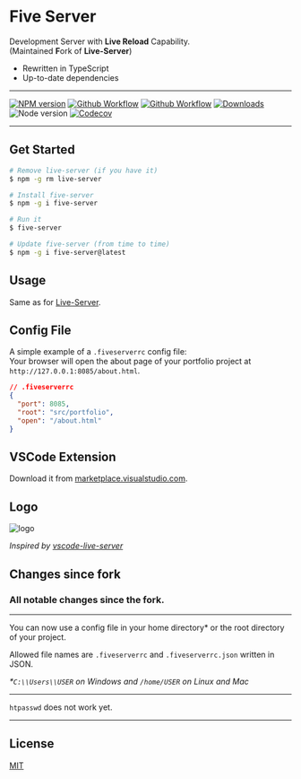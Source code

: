 # Five Server

Development Server with **Live Reload** Capability.  
(Maintained **F**ork of **Live-Server**)

- Rewritten in TypeScript
- Up-to-date dependencies

---

[![NPM version](https://img.shields.io/npm/v/five-server.svg?style=flat-square)](https://www.npmjs.com/package/five-server)
[![Github Workflow](https://img.shields.io/github/workflow/status/yandeu/five-server/CI/main?label=build&logo=github&style=flat-square)](https://github.com/yandeu/five-server/actions?query=workflow%3ACI)
[![Github Workflow](https://img.shields.io/github/workflow/status/yandeu/five-server/CodeQL/main?label=CodeQL&logo=github&style=flat-square)](https://github.com/yandeu/five-server/actions?query=workflow%3ACodeQL)
[![Downloads](https://img.shields.io/npm/dm/five-server.svg?style=flat-square)](https://www.npmjs.com/package/five-server)
![Node version](https://img.shields.io/node/v/five-server.svg?style=flat-square)
[![Codecov](https://img.shields.io/codecov/c/github/yandeu/five-server?logo=codecov&style=flat-square)](https://codecov.io/gh/yandeu/five-server)

---

## Get Started

```bash
# Remove live-server (if you have it)
$ npm -g rm live-server

# Install five-server
$ npm -g i five-server

# Run it
$ five-server

# Update five-server (from time to time)
$ npm -g i five-server@latest
```

## Usage

Same as for [Live-Server](https://www.npmjs.com/package/live-server).

## Config File

A simple example of a `.fiveserverrc` config file:  
Your browser will open the about page of your portfolio project at `http://127.0.0.1:8085/about.html`.

```json
// .fiveserverrc
{
  "port": 8085,
  "root": "src/portfolio",
  "open": "/about.html"
}
```

## VSCode Extension

Download it from [marketplace.visualstudio.com](https://marketplace.visualstudio.com/items?itemName=yandeu.five-server).

## Logo

![logo](https://raw.githubusercontent.com/yandeu/five-server/main/img/logo.png)

_Inspired by [vscode-live-server](https://github.com/ritwickdey/vscode-live-server/blob/master/images/icon.png)_

## Changes since fork

### All notable changes since the fork.

---

You can now use a config file in your home directory\* or the root directory of your project.

Allowed file names are `.fiveserverrc` and `.fiveserverrc.json` written in JSON.

_\*`C:\\Users\\USER` on Windows and `/home/USER` on Linux and Mac_

---

`htpasswd` does not work yet.

---

## License

[MIT](https://github.com/yandeu/five-server/blob/main/LICENSE)
